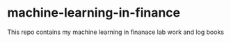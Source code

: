 # machine-learning-in-finance
This repo contains my machine learning in finanace lab work and log books
